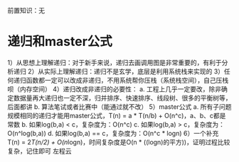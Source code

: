 <!-- Slide number: 1 -->
前置知识：无
# 递归和master公式
1）从思想上理解递归：对于新手来说，递归去画调用图是非常重要的，有利于分析递归
2）从实际上理解递归：递归不是玄学，底层是利用系统栈来实现的
3）任何递归函数都一定可以改成非递归，不用系统帮你压栈（系统栈空间），自己压栈呗（内存空间）
4）递归改成非递归的必要性：
    a. 工程上几乎一定要改，除非确定数据量再大递归也一定不深，归并排序、快速排序、线段树、很多的平衡树等，后面都讲
    b. 算法笔试或者比赛中（能通过就不改）
5）master公式
    a. 所有子问题规模相同的递归才能用master公式，T(n) = a * T(n/b) + O(n^c)，a、b、c都是常数
    b. 如果log(b,a)  < c，复杂度为：O(n^c)
    c. 如果log(b,a)  > c，复杂度为：O(n^log(b,a))
    d. 如果log(b,a) == c，复杂度为：O(n^c * logn)
6）一个补充
    T(n) = 2*T(n/2) + O(n*logn)，时间复杂度是O(n * ((logn)的平方))，证明过程比较复杂，记住即可
左程云